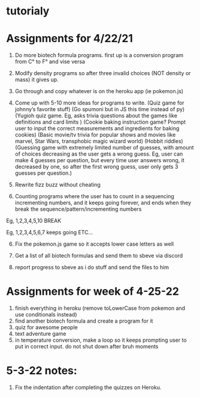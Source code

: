# tutorialy

# Assignments for 4/22/21

1. Do more biotech formula programs. first up is a conversion program from C° to F° and vise versa

2. Modify density programs so after three invalid choices (NOT density or mass) it gives up.

3. Go through and copy whatever is on the heroku app (ie pokemon.js)

3. Come up with 5-10 more ideas for programs to write.
(Quiz game for johnny’s favorite stuff)
(Go spumoni but in JS this time instead of py)
(Yugioh quiz game. Eg, asks trivia questions about the games like definitions and card limits )
(Cookie baking instruction game? Prompt user to input the correct measurements and ingredients for baking cookies)
(Basic movie/tv trivia for popular shows and movies like marvel, Star Wars, transphobic magic wizard world)
(Hobbit riddles)
(Guessing game with extremely limited number of guesses, with amount of choices decreasing as the user gets a wrong guess. Eg, user can make 4 guesses per question, but every time user answers wrong, it decreased by one, so after the first wrong guess, user only gets 3 guesses per question.)

4. Rewrite fizz buzz without cheating

5. Counting programs where the user has to count in a sequencing incrementing numbers, and it keeps going forever, and ends when they break the sequence/pattern/incrementing numbers

Eg, 1,2,3,4,5,10 BREAK

Eg, 1,2,3,4,5,6,7 keeps going ETC…

6. Fix the pokemon.js game so it accepts lower case letters as well

7. Get a list of all biotech formulas and send them to sbeve via discord

8. report progress to sbeve as i do stuff and send the files to him

# Assignments for week of 4-25-22

1. finish everything in heroku (remove toLowerCase from pokemon and use conditionals instead)
2. find another biotech formula and create a program for it
3. quiz for awesome people
4. text adventure game
5. in temperature conversion, make a loop so it keeps prompting user to put in correct input. do not shut down after bruh moments

# 5-3-22 notes:

1. Fix the indentation after completing the quizzes on Heroku.